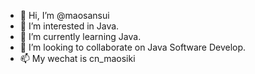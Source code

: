 - 👋 Hi, I’m @maosansui
- 👀 I’m interested in Java.
- 🌱 I’m currently learning Java.
- 💞️ I’m looking to collaborate on Java Software Develop.
- 📫 My wechat is cn_maosiki

<!---
maosansui/maosansui is a ✨ special ✨ repository because its `README.md` (this file) appears on your GitHub profile.
You can click the Preview link to take a look at your changes.
--->
